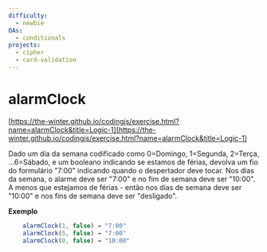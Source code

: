 ```yaml
---
difficulty:
  - newbie
OAs:
  - conditionals
projects:
  - cipher
  - card-validation
---
```


# alarmClock

[https://the-winter.github.io/codingjs/exercise.html?name=alarmClock&title=Logic-1](https://the-winter.github.io/codingjs/exercise.html?name=alarmClock&title=Logic-1)

Dado um dia da semana codificado como 0=Domingo, 1=Segunda, 2=Terça,
...6=Sábado, e um booleano indicando se estamos de férias,
devolva um fio do formulário "7:00" indicando quando o despertador
deve tocar. Nos dias da semana, o alarme deve ser "7:00" e no
fim de semana deve ser "10:00". A menos que estejamos de
férias - então nos dias de semana deve ser "10:00" e nos
fins de semana deve ser "desligado".

__Exemplo__

```js
    alarmClock(1, false) → "7:00"
    alarmClock(5, false) → "7:00"
    alarmClock(0, false) → "10:00"
```
